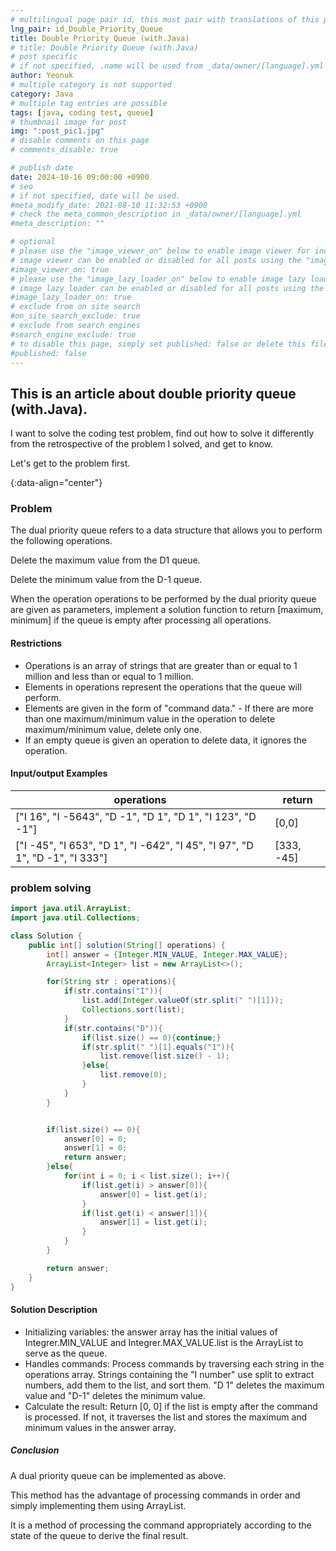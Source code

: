 ```yaml
---
# multilingual page pair id, this must pair with translations of this page. (This name must be unique)
lng_pair: id_Double_Priority_Queue
title: Double Priority Queue (with.Java)
# title: Double Priority Queue (with.Java)
# post specific
# if not specified, .name will be used from _data/owner/[language].yml
author: Yeonuk
# multiple category is not supported
category: Java
# multiple tag entries are possible
tags: [java, coding test, queue]
# thumbnail image for post
img: ":post_pic1.jpg"
# disable comments on this page
# comments_disable: true

# publish date
date: 2024-10-16 09:00:00 +0900
# seo
# if not specified, date will be used.
#meta_modify_date: 2021-08-10 11:32:53 +0900
# check the meta_common_description in _data/owner/[language].yml
#meta_description: ""

# optional
# please use the "image_viewer_on" below to enable image viewer for individual pages or posts (_posts/ or [language]/_posts folders).
# image viewer can be enabled or disabled for all posts using the "image_viewer_posts: true" setting in _data/conf/main.yml.
#image_viewer_on: true
# please use the "image_lazy_loader_on" below to enable image lazy loader for individual pages or posts (_posts/ or [language]/_posts folders).
# image lazy loader can be enabled or disabled for all posts using the "image_lazy_loader_posts: true" setting in _data/conf/main.yml.
#image_lazy_loader_on: true
# exclude from on site search
#on_site_search_exclude: true
# exclude from search engines
#search_engine_exclude: true
# to disable this page, simply set published: false or delete this file
#published: false
---
```


<!-- outline-start -->

## This is an article about double priority queue (with.Java).

I want to solve the coding test problem, find out how to solve it differently from the retrospective of the problem I solved, and get to know.

Let's get to the problem first.

{:data-align="center"}

<!-- outline-end -->

### Problem

The dual priority queue refers to a data structure that allows you to perform the following operations.

Delete the maximum value from the D1 queue.

Delete the minimum value from the D-1 queue.

When the operation operations to be performed by the dual priority queue are given as parameters, implement a solution function to return [maximum, minimum] if the queue is empty after processing all operations.

#### Restrictions

- Operations is an array of strings that are greater than or equal to 1 million and less than or equal to 1 million.
- Elements in operations represent the operations that the queue will perform.
- Elements are given in the form of "command data." - If there are more than one maximum/minimum value in the operation to delete maximum/minimum value, delete only one.
- If an empty queue is given an operation to delete data, it ignores the operation.

#### Input/output Examples

| operations                                                                  | return     |
| --------------------------------------------------------------------------- | ---------- |
| ["I 16", "I -5643", "D -1", "D 1", "D 1", "I 123", "D -1"]                  | [0,0]      |
| ["I -45", "I 653", "D 1", "I -642", "I 45", "I 97", "D 1", "D -1", "I 333"] | [333, -45] |

### problem solving

```java
import java.util.ArrayList;
import java.util.Collections;

class Solution {
    public int[] solution(String[] operations) {
        int[] answer = {Integer.MIN_VALUE, Integer.MAX_VALUE};
        ArrayList<Integer> list = new ArrayList<>();

        for(String str : operations){
            if(str.contains("I")){
                list.add(Integer.valueOf(str.split(" ")[1]));
                Collections.sort(list);
            }
            if(str.contains("D")){
                if(list.size() == 0){continue;}
                if(str.split(" ")[1].equals("1")){
                    list.remove(list.size() - 1);
                }else{
                    list.remove(0);
                }
            }
        }


        if(list.size() == 0){
            answer[0] = 0;
            answer[1] = 0;
            return answer;
        }else{
            for(int i = 0; i < list.size(); i++){
                if(list.get(i) > answer[0]){
                    answer[0] = list.get(i);
                }
                if(list.get(i) < answer[1]){
                    answer[1] = list.get(i);
                }
            }
        }

        return answer;
    }
}
```

#### Solution Description

- Initializing variables: the answer array has the initial values of Integrer.MIN_VALUE and Integrer.MAX_VALUE.list is the ArrayList to serve as the queue.
- Handles commands: Process commands by traversing each string in the operations array. Strings containing the "I number" use split to extract numbers, add them to the list, and sort them. "D 1" deletes the maximum value and "D-1" deletes the minimum value.
- Calculate the result: Return [0, 0] if the list is empty after the command is processed. If not, it traverses the list and stores the maximum and minimum values in the answer array.

##### Conclusion

A dual priority queue can be implemented as above.

This method has the advantage of processing commands in order and simply implementing them using ArrayList.

It is a method of processing the command appropriately according to the state of the queue to derive the final result.

